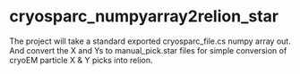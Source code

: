 # cryosparc_numpyarray2relion_star
The project will take a standard exported cryosparc_file.cs numpy array out. And convert the X and Ys to manual_pick.star files for simple conversion of cryoEM particle X &amp; Y picks into relion.
